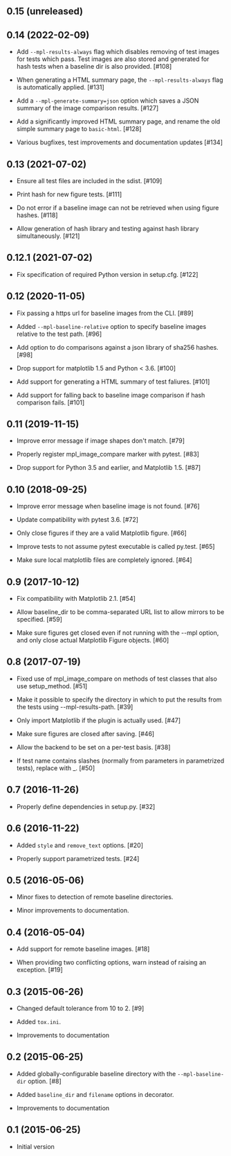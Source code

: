 0.15 (unreleased)
-----------------


0.14 (2022-02-09)
-----------------

- Add `--mpl-results-always` flag which disables removing of test images for
  tests which pass. Test images are also stored and generated for hash tests
  when a baseline dir is also provided. [#108]

- When generating a HTML summary page, the `--mpl-results-always` flag is
  automatically applied. [#131]

- Add a `--mpl-generate-summary=json` option which saves a JSON summary of the
  image comparison results. [#127]

- Add a significantly improved HTML summary page, and rename the old simple
  summary page to `basic-html`. [#128]

- Various bugfixes, test improvements and documentation updates [#134]

0.13 (2021-07-02)
-----------------

- Ensure all test files are included in the sdist. [#109]

- Print hash for new figure tests. [#111]

- Do not error if a baseline image can not be retrieved when using figure hashes. [#118]

- Allow generation of hash library and testing against hash library simultaneously. [#121]

0.12.1 (2021-07-02)
-------------------

- Fix specification of required Python version in setup.cfg. [#122]

0.12 (2020-11-05)
-----------------

- Fix passing a https url for baseline images from the CLI. [#89]

- Added `--mpl-baseline-relative` option to specify baseline images relative to the test path. [#96]

- Add option to do comparisons against a json library of sha256 hashes. [#98]

- Drop support for matplotlib 1.5 and Python < 3.6. [#100]

- Add support for generating a HTML summary of test faliures. [#101]

- Add support for falling back to baseline image comparison if hash comparison fails. [#101]

0.11 (2019-11-15)
-----------------

- Improve error message if image shapes don't match. [#79]

- Properly register mpl_image_compare marker with pytest. [#83]

- Drop support for Python 3.5 and earlier, and Matplotlib 1.5. [#87]

0.10 (2018-09-25)
-----------------

- Improve error message when baseline image is not found. [#76]

- Update compatibility with pytest 3.6. [#72]

- Only close figures if they are a valid Matplotlib figure. [#66]

- Improve tests to not assume pytest executable is called py.test. [#65]

- Make sure local matplotlib files are completely ignored. [#64]

0.9 (2017-10-12)
----------------

- Fix compatibility with Matplotlib 2.1. [#54]

- Allow baseline_dir to be comma-separated URL list to allow mirrors to
  be specified. [#59]

- Make sure figures get closed even if not running with the --mpl
  option, and only close actual Matplotlib Figure objects. [#60]

0.8 (2017-07-19)
----------------

- Fixed use of mpl_image_compare on methods of test classes that also
  use setup_method. [#51]

- Make it possible to specify the directory in which to put the results
  from the tests using --mpl-results-path. [#39]

- Only import Matplotlib if the plugin is actually used. [#47]

- Make sure figures are closed after saving. [#46]

- Allow the backend to be set on a per-test basis. [#38]

- If test name contains slashes (normally from parameters in
  parametrized tests), replace with _. [#50]

0.7 (2016-11-26)
----------------

- Properly define dependencies in setup.py. [#32]

0.6 (2016-11-22)
----------------

- Added ``style`` and ``remove_text`` options. [#20]

- Properly support parametrized tests. [#24]

0.5 (2016-05-06)
----------------

- Minor fixes to detection of remote baseline directories.

- Minor improvements to documentation.

0.4 (2016-05-04)
----------------

- Add support for remote baseline images. [#18]

- When providing two conflicting options, warn instead of raising an
  exception. [#19]

0.3 (2015-06-26)
----------------

- Changed default tolerance from 10 to 2. [#9]

- Added ``tox.ini``.

- Improvements to documentation

0.2 (2015-06-25)
----------------

- Added globally-configurable baseline directory with the
  ``--mpl-baseline-dir`` option. [#8]

- Added ``baseline_dir`` and ``filename`` options in decorator.

- Improvements to documentation

0.1 (2015-06-25)
----------------

- Initial version

